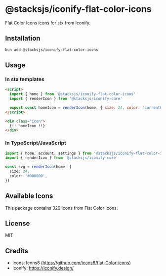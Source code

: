 # @stacksjs/iconify-flat-color-icons

Flat Color Icons icons for stx from Iconify.

## Installation

```bash
bun add @stacksjs/iconify-flat-color-icons
```

## Usage

### In stx templates

```html
<script>
  import { home } from '@stacksjs/iconify-flat-color-icons'
  import { renderIcon } from '@stacksjs/iconify-core'

  export const homeIcon = renderIcon(home, { size: 24, color: 'currentColor' })
</script>

<div class="icon">
  {!! homeIcon !!}
</div>
```

### In TypeScript/JavaScript

```typescript
import { home, account, settings } from '@stacksjs/iconify-flat-color-icons'
import { renderIcon } from '@stacksjs/iconify-core'

const svg = renderIcon(home, {
  size: 24,
  color: '#000000',
})
```

## Available Icons

This package contains 329 icons from Flat Color Icons.

## License

MIT



## Credits

- Icons: Icons8 (https://github.com/icons8/flat-Color-icons)
- Iconify: https://iconify.design/
